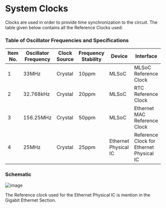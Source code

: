 # System Clocks
Clocks are used in order to provide time synchronization to the circuit. The table given below contains all the Reference Clocks used:
### Table of Oscillator Frequencies and Specifications

| Item No. | Oscillator Frequency | Clock Source | Frequency Stability | Device | Interface |
|----------|----------------------|--------------|---------------------|--------|-----------|
| 1        | 33MHz                | Crystal      | 10ppm               | MLSoC  | MLSoC Reference Clock |
| 2        | 32.768kHz            | Crystal      | 20ppm               | MLSoC  | RTC Reference Clock |
| 3        | 156.25MHz            | Crystal      | 50ppm               | MLSoC  | Ethernet MAC Reference Clock |
| 4        | 25MHz                | Crystal      | 25ppm               | Ethernet Physical IC | Reference Clock for Ethernet Physical IC |

### Schematic
![image](https://github.com/user-attachments/assets/ae1b5566-3038-4a76-a841-de4a6a7bd417)

The Reference clock used for the Ethernet Physical IC is mention in the Gigabit Ethernet Section.
